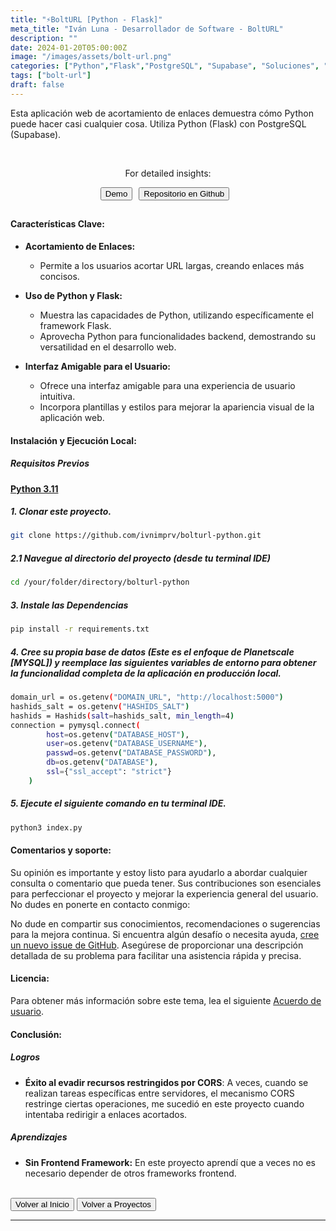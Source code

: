 ```yaml
---
title: "⚡️BoltURL [Python - Flask]"
meta_title: "Iván Luna - Desarrollador de Software - BoltURL"
description: ""
date: 2024-01-20T05:00:00Z
image: "/images/assets/bolt-url.png"
categories: ["Python","Flask","PostgreSQL", "Supabase", "Soluciones", "Desarrollo Backend", "Despliegue en Vercel"]
tags: ["bolt-url"]
draft: false
---
```


Esta aplicación web de acortamiento de enlaces demuestra cómo Python puede hacer casi cualquier cosa. Utiliza Python (Flask) con PostgreSQL (Supabase).

<br>
<div style="display: flex; justify-content: center;">
  <div style="text-align: center;">
    <p>For detailed insights:</p>
  </div>
</div>
<div style="display: flex; justify-content: center; flex-wrap: wrap; ">
  <button class="btn btn-primary" style="margin-right: 10px; margin-bottom: 10px;" onclick="window.open('https://bolturl.site/', '_blank');">Demo</button>  
  <button class="btn btn-primary" style="margin-right: 10px; margin-bottom: 10px;" onclick="window.open('https://github.com/imprvhub/bolturl-python/', '_blank');">Repositorio en Github</button>   
</div>

<style>
@media screen and (max-width: 530px) {
  .btn {
    margin-right: 0;
    margin-bottom: 10px;
    max-width: 250px; 
  }
}
</style>

#### Características Clave:
- **Acortamiento de Enlaces:**
    - Permite a los usuarios acortar URL largas, creando enlaces más concisos.

- **Uso de Python y Flask:**
    - Muestra las capacidades de Python, utilizando específicamente el framework Flask.
    - Aprovecha Python para funcionalidades backend, demostrando su versatilidad en el desarrollo web.

- **Interfaz Amigable para el Usuario:**
    - Ofrece una interfaz amigable para una experiencia de usuario intuitiva.
    - Incorpora plantillas y estilos para mejorar la apariencia visual de la aplicación web.

#### Instalación y Ejecución Local:

##### Requisitos Previos
[**Python 3.11**](https://www.python.org/downloads/release/python-3110/)

##### 1. Clonar este proyecto.
```bash
git clone https://github.com/ivnimprv/bolturl-python.git

```
##### 2.1 Navegue al directorio del proyecto (desde tu terminal IDE)
```bash
cd /your/folder/directory/bolturl-python
```
##### 3. Instale las Dependencias
```bash
pip install -r requirements.txt
```
##### 4. Cree su propia base de datos (Este es el enfoque de Planetscale [MYSQL]) y reemplace las siguientes variables de entorno para obtener la funcionalidad completa de la aplicación en producción local.
```bash
domain_url = os.getenv("DOMAIN_URL", "http://localhost:5000")
hashids_salt = os.getenv("HASHIDS_SALT")
hashids = Hashids(salt=hashids_salt, min_length=4)  
connection = pymysql.connect(
        host=os.getenv("DATABASE_HOST"),
        user=os.getenv("DATABASE_USERNAME"),
        passwd=os.getenv("DATABASE_PASSWORD"),
        db=os.getenv("DATABASE"),
        ssl={"ssl_accept": "strict"}
    )
```
##### 5. Ejecute el siguiente comando en tu terminal IDE.
```bash
python3 index.py
```

#### Comentarios y soporte:
Su opinión es importante y estoy listo para ayudarlo a abordar cualquier consulta o comentario que pueda tener. Sus contribuciones son esenciales para perfeccionar el proyecto y mejorar la experiencia general del usuario. No dudes en ponerte en contacto conmigo:

No dude en compartir sus conocimientos, recomendaciones o sugerencias para la mejora continua. Si encuentra algún desafío o necesita ayuda, [cree un nuevo issue de GitHub](https://github.com/imprvhub/bolturl-python/issues/new). Asegúrese de proporcionar una descripción detallada de su problema para facilitar una asistencia rápida y precisa.

#### Licencia:
Para obtener más información sobre este tema, lea el siguiente [Acuerdo de usuario](https://www.bolturl.site/user_agreements).

#### Conclusión:

##### Logros

- **Éxito al evadir recursos restringidos por CORS**: A veces, cuando se realizan tareas específicas entre servidores, el mecanismo CORS restringe ciertas operaciones, me sucedió en este proyecto cuando intentaba redirigir a enlaces acortados.

##### Aprendizajes

- **Sin Frontend Framework:** En este proyecto aprendí que a veces no es necesario depender de otros frameworks frontend. 

<br>
<div class="flex justify-between">
      <button class="btn btn-primary" onclick="window.location.href='/';">Volver al Inicio</button>
      <button class="btn btn-primary" onclick="window.location.href='/proyectos';">Volver a Proyectos</button>     
</div>

---
